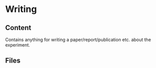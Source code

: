 # Writing
## Content
Contains anything for writing a paper/report/publication etc. about the experiment.

## Files
